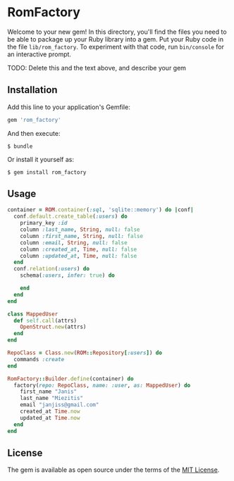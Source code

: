 # RomFactory

Welcome to your new gem! In this directory, you'll find the files you need to be able to package up your Ruby library into a gem. Put your Ruby code in the file `lib/rom_factory`. To experiment with that code, run `bin/console` for an interactive prompt.

TODO: Delete this and the text above, and describe your gem

## Installation

Add this line to your application's Gemfile:

```ruby
gem 'rom_factory'
```

And then execute:

    $ bundle

Or install it yourself as:

    $ gem install rom_factory

## Usage

```ruby
container = ROM.container(:sql, 'sqlite::memory') do |conf|
  conf.default.create_table(:users) do
    primary_key :id
    column :last_name, String, null: false
    column :first_name, String, null: false
    column :email, String, null: false
    column :created_at, Time, null: false
    column :updated_at, Time, null: false
  end
  conf.relation(:users) do
    schema(:users, infer: true) do

    end
  end
end

class MappedUser
  def self.call(attrs)
    OpenStruct.new(attrs)
  end
end

RepoClass = Class.new(ROM::Repository[:users]) do
  commands :create
end

RomFactory::Builder.define(container) do
  factory(repo: RepoClass, name: :user, as: MappedUser) do
    first_name "Janis"
    last_name "Miezitis"
    email "janjiss@gmail.com"
    created_at Time.now
    updated_at Time.now
  end
end
```

## License

The gem is available as open source under the terms of the [MIT License](http://opensource.org/licenses/MIT).
